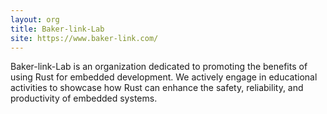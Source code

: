 ```yaml
---
layout: org
title: Baker-link-Lab
site: https://www.baker-link.com/
---
```

Baker-link-Lab is an organization dedicated to promoting the benefits of using Rust for embedded development. We actively engage in educational activities to showcase how Rust can enhance the safety, reliability, and productivity of embedded systems.

